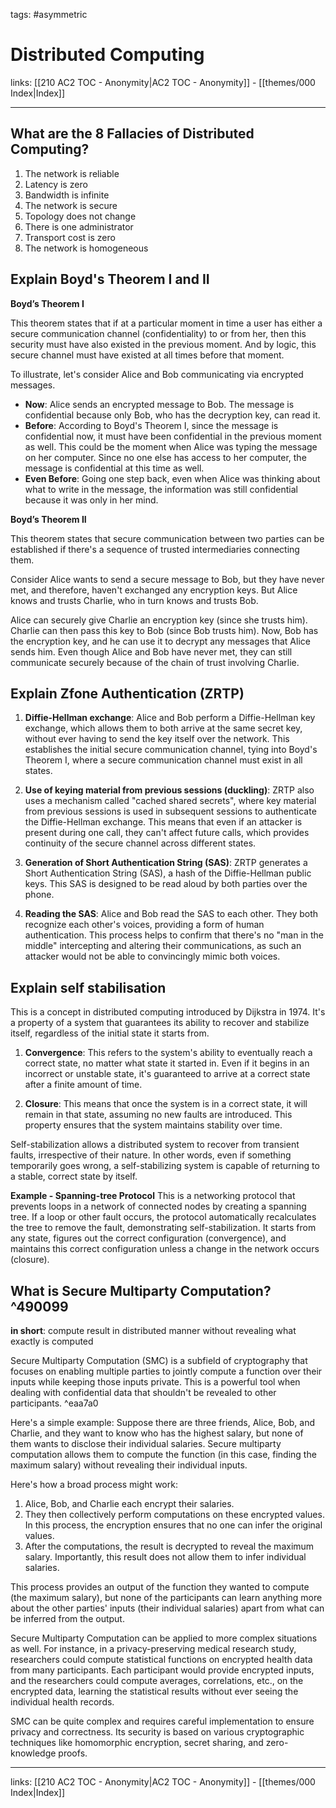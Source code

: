 tags: #asymmetric 

# Distributed Computing

links:  [[210 AC2 TOC - Anonymity|AC2 TOC - Anonymity]] - [[themes/000 Index|Index]]

---

## What are the 8 Fallacies of Distributed Computing?

1. The network is reliable
2. Latency is zero
3. Bandwidth is infinite
4. The network is secure
5. Topology does not change
6. There is one administrator
7. Transport cost is zero
8. The network is homogeneous


## Explain Boyd's Theorem I and II

**Boyd’s Theorem I**

This theorem states that if at a particular moment in time a user has either a secure communication channel (confidentiality) to or from her, then this security must have also existed in the previous moment. And by logic, this secure channel must have existed at all times before that moment.

To illustrate, let's consider Alice and Bob communicating via encrypted messages.

- **Now**: Alice sends an encrypted message to Bob. The message is confidential because only Bob, who has the decryption key, can read it.
- **Before**: According to Boyd's Theorem I, since the message is confidential now, it must have been confidential in the previous moment as well. This could be the moment when Alice was typing the message on her computer. Since no one else has access to her computer, the message is confidential at this time as well.
- **Even Before**: Going one step back, even when Alice was thinking about what to write in the message, the information was still confidential because it was only in her mind.

**Boyd’s Theorem II**

This theorem states that secure communication between two parties can be established if there's a sequence of trusted intermediaries connecting them.

Consider Alice wants to send a secure message to Bob, but they have never met, and therefore, haven't exchanged any encryption keys. But Alice knows and trusts Charlie, who in turn knows and trusts Bob.

Alice can securely give Charlie an encryption key (since she trusts him). Charlie can then pass this key to Bob (since Bob trusts him). Now, Bob has the encryption key, and he can use it to decrypt any messages that Alice sends him. Even though Alice and Bob have never met, they can still communicate securely because of the chain of trust involving Charlie.

## Explain Zfone Authentication (ZRTP)

1. **Diffie-Hellman exchange**: Alice and Bob perform a Diffie-Hellman key exchange, which allows them to both arrive at the same secret key, without ever having to send the key itself over the network. This establishes the initial secure communication channel, tying into Boyd's Theorem I, where a secure communication channel must exist in all states.
    
2. **Use of keying material from previous sessions (duckling)**: ZRTP also uses a mechanism called "cached shared secrets", where key material from previous sessions is used in subsequent sessions to authenticate the Diffie-Hellman exchange. This means that even if an attacker is present during one call, they can't affect future calls, which provides continuity of the secure channel across different states.
    
3. **Generation of Short Authentication String (SAS)**: ZRTP generates a Short Authentication String (SAS), a hash of the Diffie-Hellman public keys. This SAS is designed to be read aloud by both parties over the phone.
    
4. **Reading the SAS**: Alice and Bob read the SAS to each other. They both recognize each other's voices, providing a form of human authentication. This process helps to confirm that there's no "man in the middle" intercepting and altering their communications, as such an attacker would not be able to convincingly mimic both voices.


## Explain self stabilisation

This is a concept in distributed computing introduced by Dijkstra in 1974. It's a property of a system that guarantees its ability to recover and stabilize itself, regardless of the initial state it starts from.

1. **Convergence**: This refers to the system's ability to eventually reach a correct state, no matter what state it started in. Even if it begins in an incorrect or unstable state, it's guaranteed to arrive at a correct state after a finite amount of time.

2. **Closure**: This means that once the system is in a correct state, it will remain in that state, assuming no new faults are introduced. This property ensures that the system maintains stability over time.

Self-stabilization allows a distributed system to recover from transient faults, irrespective of their nature. In other words, even if something temporarily goes wrong, a self-stabilizing system is capable of returning to a stable, correct state by itself.

**Example - Spanning-tree Protocol**
This is a networking protocol that prevents loops in a network of connected nodes by creating a spanning tree. If a loop or other fault occurs, the protocol automatically recalculates the tree to remove the fault, demonstrating self-stabilization. It starts from any state, figures out the correct configuration (convergence), and maintains this correct configuration unless a change in the network occurs (closure).

## What is Secure Multiparty Computation? ^490099

**in short**: compute result in distributed manner without revealing what exactly is computed
  
Secure Multiparty Computation (SMC) is a subfield of cryptography that focuses on enabling multiple parties to jointly compute a function over their inputs while keeping those inputs private. This is a powerful tool when dealing with confidential data that shouldn't be revealed to other participants. ^eaa7a0

Here's a simple example: Suppose there are three friends, Alice, Bob, and Charlie, and they want to know who has the highest salary, but none of them wants to disclose their individual salaries. Secure multiparty computation allows them to compute the function (in this case, finding the maximum salary) without revealing their individual inputs.

Here's how a broad process might work:

1. Alice, Bob, and Charlie each encrypt their salaries.
2. They then collectively perform computations on these encrypted values. In this process, the encryption ensures that no one can infer the original values.
3. After the computations, the result is decrypted to reveal the maximum salary. Importantly, this result does not allow them to infer individual salaries.

This process provides an output of the function they wanted to compute (the maximum salary), but none of the participants can learn anything more about the other parties' inputs (their individual salaries) apart from what can be inferred from the output.

Secure Multiparty Computation can be applied to more complex situations as well. For instance, in a privacy-preserving medical research study, researchers could compute statistical functions on encrypted health data from many participants. Each participant would provide encrypted inputs, and the researchers could compute averages, correlations, etc., on the encrypted data, learning the statistical results without ever seeing the individual health records.

SMC can be quite complex and requires careful implementation to ensure privacy and correctness. Its security is based on various cryptographic techniques like homomorphic encryption, secret sharing, and zero-knowledge proofs.

---
links:  [[210 AC2 TOC - Anonymity|AC2 TOC - Anonymity]] - [[themes/000 Index|Index]]